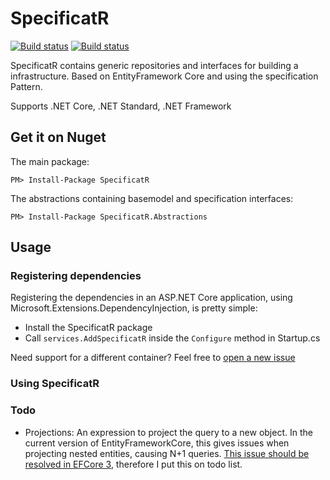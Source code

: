 # SpecificatR
[![Build status](https://dev.azure.com/DavidVanderheyden/SpecificatR/_apis/build/status/SpecificatR-ASP.NET%20Core-CI)](https://dev.azure.com/DavidVanderheyden/SpecificatR/_build/latest?definitionId=-1)
[![Build status](https://ci.appveyor.com/api/projects/status/1fx3shp4cv82qbj9?svg=true)](https://ci.appveyor.com/project/Cr3ature/specificatr)

SpecificatR contains generic repositories and interfaces for building a infrastructure. Based on EntityFramework Core and using the specification Pattern.

Supports .NET Core, .NET Standard, .NET Framework

## Get it on Nuget

The main package:
```
PM> Install-Package SpecificatR
```

The abstractions containing basemodel and specification interfaces:
```
PM> Install-Package SpecificatR.Abstractions
```

## Usage
### Registering dependencies
Registering the dependencies in an ASP.NET Core application, using Microsoft.Extensions.DependencyInjection, is pretty simple:

- Install the SpecificatR package
- Call ````services.AddSpecificatR```` inside the ````Configure```` method in Startup.cs

Need support for a different container? Feel free to [open a new issue](https://github.com/Cr3ature/SpecificatR/issues/new)

### Using SpecificatR


### Todo

- Projections: An expression to project the query to a new object. In the current version of EntityFrameworkCore, this gives issues when projecting nested entities, causing N+1 queries. [This issue should be resolved in EFCore 3](https://github.com/aspnet/EntityFrameworkCore/issues/12098#issuecomment-455997159), therefore I put this on todo list.
